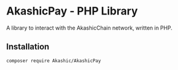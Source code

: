# AkashicPay - PHP Library

A library to interact with the AkashicChain network, written in PHP.

## Installation

```bash
composer require Akashic/AkashicPay
```
